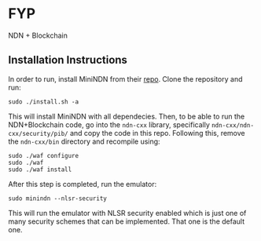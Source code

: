 # FYP
NDN + Blockchain

## Installation Instructions

In order to run, install MiniNDN from their [repo](https://github.com/named-data/mini-ndn).
Clone the repository and run:

    sudo ./install.sh -a 

This will install MiniNDN with all dependecies. Then, to be able to run the NDN+Blockchain code,
go into the `ndn-cxx` library, specifically `ndn-cxx/ndn-cxx/security/pib/` and copy the code in this repo.
Following this, remove the `ndn-cxx/bin` directory and recompile using:

    sudo ./waf configure
    sudo ./waf 
    sudo ./waf install

After this step is completed, run the emulator:

    sudo minindn --nlsr-security


This will run the emulator with NLSR security enabled which is just one of many
security schemes that can be implemented. That one is the default one.



